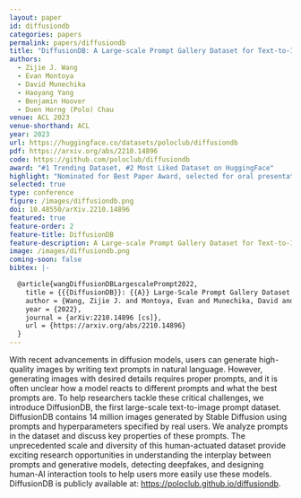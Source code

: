 ```yaml
---
layout: paper
id: diffusiondb
categories: papers
permalink: papers/diffusiondb
title: "DiffusionDB: A Large-scale Prompt Gallery Dataset for Text-to-Image Generative Models"
authors: 
  - Zijie J. Wang 
  - Evan Montoya
  - David Munechika
  - Haoyang Yang
  - Benjamin Hoover
  - Duen Horng (Polo) Chau
venue: ACL 2023
venue-shorthand: ACL
year: 2023
url: https://huggingface.co/datasets/poloclub/diffusiondb
pdf: https://arxiv.org/abs/2210.14896
code: https://github.com/poloclub/diffusiondb
award: "#1 Trending Dataset, #2 Most Liked Dataset on HuggingFace"
highlight: "Nominated for Best Paper Award, selected for oral presentation"
selected: true
type: conference
figure: /images/diffusiondb.png
doi: 10.48550/arXiv.2210.14896
featured: true
feature-order: 2
feature-title: DiffusionDB
feature-description: A Large-scale Prompt Gallery Dataset for Text-to-Image Generative Models
image: /images/diffusiondb.png
coming-soon: false
bibtex: |-

  @article{wangDiffusionDBLargescalePrompt2022,
    title = {{{DiffusionDB}}: {{A}} Large-Scale Prompt Gallery Dataset for Text-to-Image Generative Models},
    author = {Wang, Zijie J. and Montoya, Evan and Munechika, David and Yang, Haoyang and Hoover, Benjamin and Chau, Duen Horng},
    year = {2022},
    journal = {arXiv:2210.14896 [cs]},
    url = {https://arxiv.org/abs/2210.14896}
  }
---
```

    
With recent advancements in diffusion models, users can generate high-quality images by writing text prompts in natural language. However, generating images with desired details requires proper prompts, and it is often unclear how a model reacts to different prompts and what the best prompts are. To help researchers tackle these critical challenges, we introduce DiffusionDB, the first large-scale text-to-image prompt dataset. DiffusionDB contains 14 million images generated by Stable Diffusion using prompts and hyperparameters specified by real users. We analyze prompts in the dataset and discuss key properties of these prompts. The unprecedented scale and diversity of this human-actuated dataset provide exciting research opportunities in understanding the interplay between prompts and generative models, detecting deepfakes, and designing human-AI interaction tools to help users more easily use these models. DiffusionDB is publicly available at: https://poloclub.github.io/diffusiondb.

